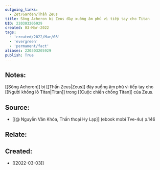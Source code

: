 ```yaml
---
outgoing_links:
  - Zet/Garden/Thần Zeus
title: Sông Acheron bị Zeus đày xuống âm phủ vì tiếp tay cho Titan
UID: 220303205929
created: 03-Mar-2022
tags:
  - 'created/2022/Mar/03'
  - 'evergreen'
  - 'permanent/fact'
aliases: 220303205929
publish: True
---
```

## Notes:
[[Sông Acheron]] bị [[Thần Zeus|Zeus]] đày xuống âm phủ vì tiếp tay cho [[Người khổng lồ Titan|Titan]] trong [[Cuộc chiến chống Titan]] của Zeus.

## Source:
- [[@ Nguyễn Văn Khỏa, Thần thoại Hy Lạp]] (ebook mobi Tve-4u) p.146

## Relate:

## Created:
- [[2022-03-03]]
